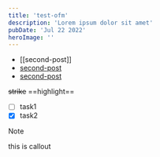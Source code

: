 ```yaml
---
title: 'test-ofm'
description: 'Lorem ipsum dolor sit amet'
pubDate: 'Jul 22 2022'
heroImage: ''
---
```


- [[second-post]]
- [second-post](/blog/second-post/)
- [second-post](/blog/second-post/)

~~strike~~  ==highlight==

- [ ] task1
- [x] task2

> [!note]
> this is callout

